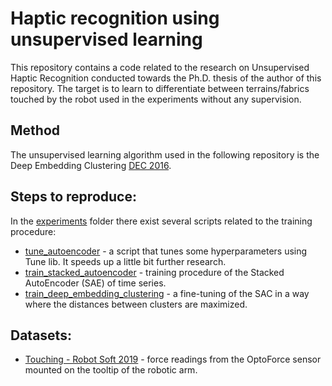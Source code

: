 # Haptic recognition using unsupervised learning

This repository contains a code related to the research on Unsupervised Haptic Recognition conducted towards
the Ph.D. thesis of the author of this repository. The target is to learn to differentiate
between terrains/fabrics touched by the robot used in the experiments without any supervision.

## Method

The unsupervised learning algorithm used in the following repository is the
Deep Embedding Clustering [DEC 2016](https://dl.acm.org/doi/10.5555/3045390.3045442).

## Steps to reproduce:

In the [experiments](experiments) folder there exist several scripts related to the training procedure:

* [tune_autoencoder](experiments/tune_autoencoder_params.py) - a script that tunes some hyperparameters using
  Tune lib. It speeds up a little bit further research.
* [train_stacked_autoencoder](experiments/train_stacked_autoencoder.py) - training procedure of the Stacked
  AutoEncoder (SAE) of time series.
* [train_deep_embedding_clustering](experiments/train_deep_embedding_clustering.py) - a fine-tuning of the SAC in a way
  where the distances between clusters are maximized.

## Datasets:

* [Touching - Robot Soft 2019](https://drive.google.com/open?id=1NhUFJys-3D6-3BT6slBOmPYQa8bqx4cY) - force readings from
  the OptoForce sensor mounted on the tooltip of the robotic arm.
